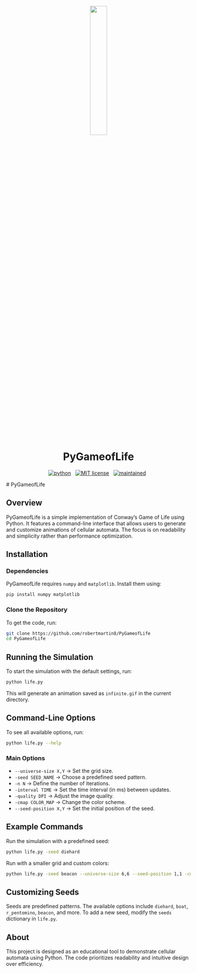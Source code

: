<p align="center">
    <img width=30% src="https://github.com/robertmartin8/PyGameofLife/blob/master/media/logo.gif">
</p>

<h1 align="center"> PyGameofLife </h1>

<!-- buttons -->
<p align="center">
    <a href="https://www.python.org/">
        <img src="https://img.shields.io/badge/python-v3-blue.svg?style=for-the-badge"
            alt="python"></a> &nbsp;
    <a href="https://opensource.org/licenses/MIT">
        <img src="https://img.shields.io/badge/license-MIT-blue.svg?style=for-the-badge"
            alt="MIT license"></a> &nbsp;
    <a href="https://github.com/robertmartin8/PyPortfolioOpt/graphs/commit-activity">
        <img src="https://img.shields.io/badge/Maintained%3F-yes-blue.svg?style=for-the-badge"
            alt="maintained"></a> &nbsp;
</p>
# PyGameofLife

## Overview
PyGameofLife is a simple implementation of Conway’s Game of Life using Python. It features a command-line interface that allows users to generate and customize animations of cellular automata. The focus is on readability and simplicity rather than performance optimization.

## Installation

### Dependencies
PyGameofLife requires `numpy` and `matplotlib`. Install them using:
```bash
pip install numpy matplotlib
```

### Clone the Repository
To get the code, run:
```bash
git clone https://github.com/robertmartin8/PyGameofLife
cd PyGameofLife
```

## Running the Simulation
To start the simulation with the default settings, run:
```bash
python life.py
```
This will generate an animation saved as `infinite.gif` in the current directory.

## Command-Line Options
To see all available options, run:
```bash
python life.py --help
```

### Main Options
- `--universe-size X,Y`  → Set the grid size.
- `-seed SEED_NAME` → Choose a predefined seed pattern.
- `-n N` → Define the number of iterations.
- `-interval TIME` → Set the time interval (in ms) between updates.
- `-quality DPI` → Adjust the image quality.
- `-cmap COLOR_MAP` → Change the color scheme.
- `--seed-position X,Y` → Set the initial position of the seed.

## Example Commands
Run the simulation with a predefined seed:
```bash
python life.py -seed diehard
```
Run with a smaller grid and custom colors:
```bash
python life.py -seed beacon --universe-size 6,6 --seed-position 1,1 -cmap plasma_r
```

## Customizing Seeds
Seeds are predefined patterns. The available options include `diehard`, `boat`, `r_pentomino`, `beacon`, and more. To add a new seed, modify the `seeds` dictionary in `life.py`.

## About
This project is designed as an educational tool to demonstrate cellular automata using Python. The code prioritizes readability and intuitive design over efficiency.


